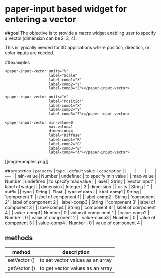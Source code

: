 # paper-input based widget for entering a vector

##goal
The objective is to provide a macro widget enabling user to specify a vector (dimension can be 2, 3, 4).

This is typically needed for 3D applications where position, direction, or color inputs are needed.

##examples
```
<paper-input-vector units="%"
                    label="Scale"
                    label-comp1="X"
                    label-comp2="Y"
                    label-comp3="Z"></paper-input-vector>

<paper-input-vector units="m"
                    label="Position"
                    label-comp1="X"
                    label-comp2="Y"
                    label-comp3="Z"></paper-input-vector>

<paper-input-vector min-value=0
                    max-value=1
                    dimension=4
                    label="Diffuse"
                    label-comp1="R"
                    label-comp2="G"
                    label-comp3="B"
                    label-comp4="A"></paper-input-vector>
```

[[img/examples.png]]

##properties
| property | type | default value | description |
| --- | --- | --- | --- |
| min-value | Number | undefined | to specify min value |
| max-value | Number | undefined | to specify max value |
| label | String | 'vector input' | label of widget |
| dimension | Integer | 3 | dimension |
| units | String | '' | suffix |
| type | String | 'Float' | type of data |
| label-comp1 | String | 'component 1' | label of component 1 |
| label-comp2 | String | 'component 2' | label of component 2 |
| label-comp3 | String | 'component 3' | label of component 3 |
| label-comp4 | String | 'component 4' | label of component 4 |
| value-comp1 | Number | 0 | value of component 1 |
| value-comp2 | Number | 0 | value of component 2 |
| value-comp3 | Number | 0 | value of component 3 |
| value-comp4 | Number | 0 | value of component 4 |

## methods
| method | description |
| --- | --- |
|setVector ()|to set vector values as an array|
|getVector ()|to get vector values as an array|
